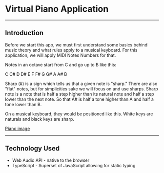 # Virtual Piano Application

---

## Introduction

Before we start this app, we must first understand some basics behind music theory and what rules apply to a musical keyboard. For this application, we will apply MIDI Notes Numbers for that.

Notes in an octave start from C and go up to B like this:

C C# D D# E F F# G G# A A# B

Sharp (#) is a sign which tells us that a given note is "sharp." There are also "flat" notes, but for simplicities sake we will focus on and use sharps. Sharp note is a note that is half a step higher than its natural note and half a step lower than the next note. So that A# is half a tone higher than A and half a tone lower than B.

On a musical keyboard, they would be positioned like this. White keys are naturals and black keys are sharp.

[Piano image](https://nyc3.digitaloceanspaces.com/atd285/piano.png)

---

## Technology Used

- Web Audio API - native to the browser
- TypeScript - Superset of JavaScript allowing for static typing
